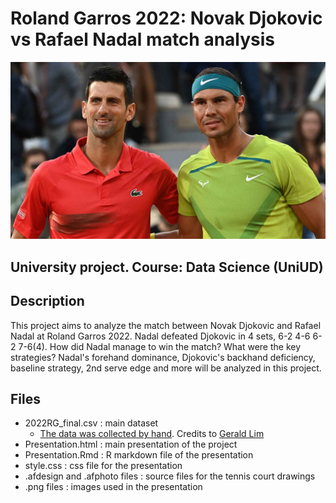 # Roland Garros 2022: Novak Djokovic vs Rafael Nadal match analysis

![Cover image](/cover.jpg)
## University project. Course: Data Science (UniUD)

## Description

This project aims to analyze the match between Novak Djokovic and Rafael Nadal at Roland Garros 2022.
Nadal defeated Djokovic in 4 sets, 6-2 4-6 6-2 7-6(4).
How did Nadal manage to win the match? What were the key strategies?
Nadal's forehand dominance, Djokovic's backhand deficiency, baseline strategy, 2nd serve edge and more will be analyzed in this project.

## Files

- 2022RG_final.csv : main dataset
    - [The data was collected by hand](https://github.com/glad94/Djokovic-Nadal_RG2022_Data/blob/main/events.csv). Credits to [Gerald Lim](https://glad94.github.io/)
- Presentation.html : main presentation of the project
- Presentation.Rmd : R markdown file of the presentation
- style.css : css file for the presentation
- .afdesign and .afphoto files : source files for the tennis court drawings
- .png files : images used in the presentation

